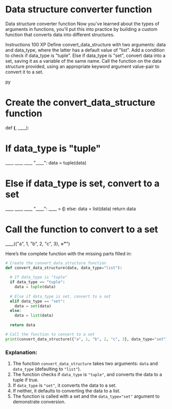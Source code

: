 # Data structure converter function

Data structure converter function
Now you've learned about the types of arguments in functions, you'll put this into practice by building a custom function that converts data into different structures.

Instructions
100 XP
Define convert_data_structure with two arguments: data and data_type, where the latter has a default value of "list".
Add a condition to check if data_type is "tuple".
Else if data_type is "set", convert data into a set, saving it as a variable of the same name.
Call the function on the data structure provided, using an appropriate keyword argument value-pair to convert it to a set.

py
# Create the convert_data_structure function
def ____(____, ____):
  
  # If data_type is "tuple"
  ____ ____ ____ "____":
    data = tuple(data)
  
  # Else if data_type is set, convert to a set
  ____ ____ ____ "____":
    ____ = ____(____)
  else:
    data = list(data)
  return data

# Call the function to convert to a set
____({"a", 1, "b", 2, "c", 3}, ____="____")


Here’s the complete function with the missing parts filled in:

```python
# Create the convert_data_structure function
def convert_data_structure(data, data_type="list"):
  
  # If data_type is "tuple"
  if data_type == "tuple":
    data = tuple(data)
  
  # Else if data_type is set, convert to a set
  elif data_type == "set":
    data = set(data)
  else:
    data = list(data)
    
  return data

# Call the function to convert to a set
print(convert_data_structure({"a", 1, "b", 2, "c", 3}, data_type="set"))
```

### Explanation:
1. The function `convert_data_structure` takes two arguments: `data` and `data_type` (defaulting to `"list"`).
2. The function checks if `data_type` is `"tuple"`, and converts the data to a tuple if true.
3. If `data_type` is `"set"`, it converts the data to a set.
4. If neither, it defaults to converting the data to a list.
5. The function is called with a set and the `data_type="set"` argument to demonstrate conversion.